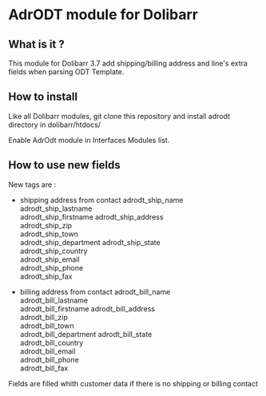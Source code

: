 # AdrODT module for Dolibarr

## What is it ?

This module for Dolibarr 3.7 add shipping/billing address and line's extra fields when parsing ODT Template.

## How to install

Like all Dolibarr modules, git clone this repository and install adrodt directory in dolibarr/htdocs/

Enable AdrOdt module in Interfaces Modules list.

## How to use new fields

New tags are :

- shipping address from contact
adrodt_ship_name		
adrodt_ship_lastname 	
adrodt_ship_firstname 
adrodt_ship_address 	
adrodt_ship_zip 		
adrodt_ship_town 		
adrodt_ship_department
adrodt_ship_state 	
adrodt_ship_country 	
adrodt_ship_email 	
adrodt_ship_phone 	
adrodt_ship_fax 		

- billing address from contact
adrodt_bill_name		
adrodt_bill_lastname 	
adrodt_bill_firstname 
adrodt_bill_address 	
adrodt_bill_zip 		
adrodt_bill_town 		
adrodt_bill_department
adrodt_bill_state 	
adrodt_bill_country 	
adrodt_bill_email 	
adrodt_bill_phone 	
adrodt_bill_fax

Fields are filled whith customer data if there is no shipping or billing contact
